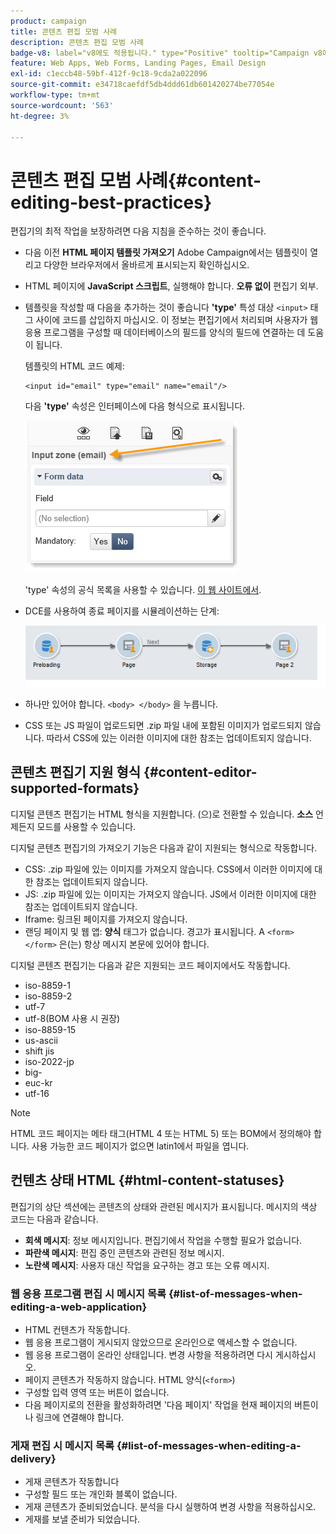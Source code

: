 ```yaml
---
product: campaign
title: 콘텐츠 편집 모범 사례
description: 콘텐츠 편집 모범 사례
badge-v8: label="v8에도 적용됩니다." type="Positive" tooltip="Campaign v8에도 적용됩니다."
feature: Web Apps, Web Forms, Landing Pages, Email Design
exl-id: c1eccb48-59bf-412f-9c18-9cda2a022096
source-git-commit: e34718caefdf5db4ddd61db601420274be77054e
workflow-type: tm+mt
source-wordcount: '563'
ht-degree: 3%

---
```


# 콘텐츠 편집 모범 사례{#content-editing-best-practices}



편집기의 최적 작업을 보장하려면 다음 지침을 준수하는 것이 좋습니다.

* 다음 이전 **HTML 페이지 템플릿 가져오기** Adobe Campaign에서는 템플릿이 열리고 다양한 브라우저에서 올바르게 표시되는지 확인하십시오.
* HTML 페이지에 **JavaScript 스크립트**, 실행해야 합니다. **오류 없이** 편집기 외부.
* 템플릿을 작성할 때 다음을 추가하는 것이 좋습니다 **&#39;type&#39;** 특성 대상 `<input>` 태그 사이에 코드를 삽입하지 마십시오. 이 정보는 편집기에서 처리되며 사용자가 웹 응용 프로그램을 구성할 때 데이터베이스의 필드를 양식의 필드에 연결하는 데 도움이 됩니다.

  템플릿의 HTML 코드 예제:

  ```
  <input id="email" type="email" name="email"/>
  ```

  다음 **&#39;type&#39;** 속성은 인터페이스에 다음 형식으로 표시됩니다.

  ![](assets/dce_sidebar_inputtypechanges.png)

  &#39;type&#39; 속성의 공식 목록을 사용할 수 있습니다. [이 웹 사이트에서](https://www.w3schools.com/tags/att_input_type.asp).

* DCE를 사용하여 종료 페이지를 시뮬레이션하는 단계:

  ![](assets/dce_enchainement.png)

* 하나만 있어야 합니다. `<body> </body>` 을 누릅니다.
* CSS 또는 JS 파일이 업로드되면 .zip 파일 내에 포함된 이미지가 업로드되지 않습니다. 따라서 CSS에 있는 이러한 이미지에 대한 참조는 업데이트되지 않습니다.

## 콘텐츠 편집기 지원 형식 {#content-editor-supported-formats}

디지털 콘텐츠 편집기는 HTML 형식을 지원합니다. (으)로 전환할 수 있습니다. **소스** 언제든지 모드를 사용할 수 있습니다.

디지털 콘텐츠 편집기의 가져오기 기능은 다음과 같이 지원되는 형식으로 작동합니다.

* CSS: .zip 파일에 있는 이미지를 가져오지 않습니다. CSS에서 이러한 이미지에 대한 참조는 업데이트되지 않습니다.
* JS: .zip 파일에 있는 이미지는 가져오지 않습니다. JS에서 이러한 이미지에 대한 참조는 업데이트되지 않습니다.
* Iframe: 링크된 페이지를 가져오지 않습니다.
* 랜딩 페이지 및 웹 앱: **양식** 태그가 없습니다. 경고가 표시됩니다. A `<form> </form>` 은(는) 항상 메시지 본문에 있어야 합니다.

디지털 콘텐츠 편집기는 다음과 같은 지원되는 코드 페이지에서도 작동합니다.

* iso-8859-1
* iso-8859-2
* utf-7
* utf-8(BOM 사용 시 권장)
* iso-8859-15
* us-ascii
* shift jis
* iso-2022-jp
* big-
* euc-kr
* utf-16

>[!NOTE]
>
>HTML 코드 페이지는 메타 태그(HTML 4 또는 HTML 5) 또는 BOM에서 정의해야 합니다. 사용 가능한 코드 페이지가 없으면 latin1에서 파일을 엽니다.

## 컨텐츠 상태 HTML {#html-content-statuses}

편집기의 상단 섹션에는 콘텐츠의 상태와 관련된 메시지가 표시됩니다. 메시지의 색상 코드는 다음과 같습니다.

* **회색 메시지**: 정보 메시지입니다. 편집기에서 작업을 수행할 필요가 없습니다.
* **파란색 메시지**: 편집 중인 콘텐츠와 관련된 정보 메시지.
* **노란색 메시지**: 사용자 대신 작업을 요구하는 경고 또는 오류 메시지.

### 웹 응용 프로그램 편집 시 메시지 목록 {#list-of-messages-when-editing-a-web-application}

* HTML 컨텐츠가 작동합니다.
* 웹 응용 프로그램이 게시되지 않았으므로 온라인으로 액세스할 수 없습니다.
* 웹 응용 프로그램이 온라인 상태입니다. 변경 사항을 적용하려면 다시 게시하십시오.
* 페이지 콘텐츠가 작동하지 않습니다. HTML 양식(`<form>`)
* 구성할 입력 영역 또는 버튼이 없습니다.
* 다음 페이지로의 전환을 활성화하려면 &#39;다음 페이지&#39; 작업을 현재 페이지의 버튼이나 링크에 연결해야 합니다.

### 게재 편집 시 메시지 목록 {#list-of-messages-when-editing-a-delivery}

* 게재 콘텐츠가 작동합니다
* 구성할 필드 또는 개인화 블록이 없습니다.
* 게재 콘텐츠가 준비되었습니다. 분석을 다시 실행하여 변경 사항을 적용하십시오.
* 게재를 보낼 준비가 되었습니다.
